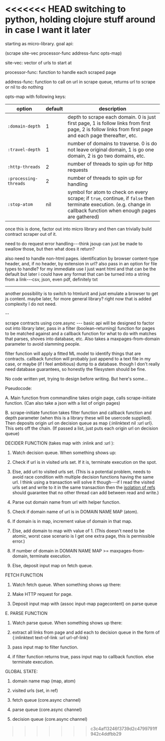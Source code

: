 <<<<<<< HEAD
switching to python, holding clojure stuff around in case I want it later
=======
starting as micro-library.  goal api: 

(scrape site-vec processor-func address-func opts-map)

site-vec: vector of urls to start at

processor-func: function to handle each scraped page

address-func: function to call on url in scrape queue, returns url to scrape or nil to do nothing 

opts-map with following keys: 

option | default | description
--- | --- | ---
`:domain-depth` | 1 | depth to scrape each domain. 0 is just first page, 1 is follow links from first page, 2 is follow links from first page and each page thereafter, etc.
`:travel-depth` | 1 | number of domains to traverse. 0 is do not leave original domain, 1 is go one domain, 2 is go two domains, etc.
`:http-threads` | 2 | number of threads to spin up for http requests
`:processing-threads` | 2 | number of threads to spin up for handling 
`:stop-atom` | nil | symbol for atom to check on every scrape; if `true`, continue, if `false` then terminate execution. (e.g. change in callback function when enough pages are gathered)

once this is done, factor out into micro library and then can trivially build contract scraper out of it.

 need to do request error handling---think jsoup can just be made to swallow those, but then what does it return?

also need to handle non-html pages.  identification by browser content-type header, and, if no header, by extension in url?  also pass in an option for file types to handle?  for my immediate use I just want html and that can be the default but later i could have any format that can be turned into a string from a link---csv, json, even pdf, definitely txt 

--- 
another possibility is to switch to htmlunit and just emulate a browser to get js content.  maybe later, for more general library?  right now that is added complexity I do not need. 

-- 

scrape contracts using core.async --- basic api will be designed to factor out into library later, pass in a filter (boolean-returning) function for pages to be matched against and a callback function for what to do with matches that parses, shoves into database, etc.  Also takes a maxpages-from-domain parameter to avoid slamming people.  

filter function will apply a fitted ML model to identify things that are contracts.  callback function will probably just append to a text file in my case, or maybe (if I feel ambitious) dump to a database.  though I don't really need database guarantees, so honestly the filesystem should be fine.

No code written yet, trying to design before writing.  But here's some...

Pseudocode: 

A.  Main function from commandline takes origin page, calls scrape-initiate function.  (Can also take a json with a list of origin pages)

B.  scrape-initiate function takes filter function and callback function and depth parameter (when this is a library these will be usercode supplied).  Then deposits origin url on decision queue as map {:inlinktext nil :url url}.  This sets off the chain.  (If passed a list, just puts each origin url on decision queue)

DECIDER FUNCTION (takes map with :inlink and :url ): 

1.  Watch decision queue. When something shows up:

2.  Check if url is in visited urls set.  If it is, terminate execution on the spot.
    
3.  Else, add url to visited urls set. (This is a potential problem, needs to avoid race condition with multiple decision functions having the same url.  I think using a transaction will solve it though---if I read the visited urls set and write to it in the same transaction then the [isolation of refs](https://clojure.org/reference/refs) should guarantee that no other thread can add between read and write.)

4.  Parse out domain name from url with helper function. 

5.  Check if domain name of url is in DOMAIN NAME MAP (atom).

6.  If domain is in map, increment value of domain in that map. 

7.  Else, add domain to map with value of 1.  (This doesn't need to be atomic, worst case scenario is I get one extra page, this is permissible error.)

8.  If number of domain in DOMAIN NAME MAP >= maxpages-from-domain, terminate execution.

9.  Else, deposit input map on fetch queue.
    
FETCH FUNCTION

1.  Watch fetch queue.  When something shows up there: 

2.  Make HTTP request for page.

3.  Deposit input map with (assoc input-map pagecontent) on parse queue

E.  PARSE FUNCTION

1.  Watch parse queue.  When something shows up there:

2.  extract all links from page and add each to decision queue in the form of {:inlinktext text-of-link :url url-of-link}

2.  pass input map to filter function.

3.  if filter function returns true, pass input map to callback function.  else terminate execution.
    
    
GLOBAL STATE:

1.  domain name map (map, atom)

2.  visited urls (set, in ref)

3.  fetch queue (core.async channel)

4.  parse queue (core.async channel)

5.  decision queue (core.async channel)
>>>>>>> c3c4af13246f3739d2c4799791ff942c4ddfbb29
